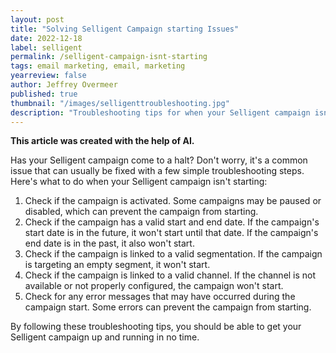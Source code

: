 ```yaml
---
layout: post
title: "Solving Selligent Campaign starting Issues"
date: 2022-12-18
label: selligent
permalink: /selligent-campaign-isnt-starting
tags: email marketing, email, marketing
yearreview: false
author: Jeffrey Overmeer
published: true
thumbnail: "/images/selligenttroubleshooting.jpg"
description: "Troubleshooting tips for when your Selligent campaign isn't starting"
---
```


<b>This article was created with the help of AI.</b>

Has your Selligent campaign come to a halt? Don't worry, it's a common issue that can usually be fixed with a few simple troubleshooting steps. Here's what to do when your Selligent campaign isn't starting:

1. Check if the campaign is activated. Some campaigns may be paused or disabled, which can prevent the campaign from starting.
1. Check if the campaign has a valid start and end date. If the campaign's start date is in the future, it won't start until that date. If the campaign's end date is in the past, it also won't start.
1. Check if the campaign is linked to a valid segmentation. If the campaign is targeting an empty segment, it won't start.
1. Check if the campaign is linked to a valid channel. If the channel is not available or not properly configured, the campaign won't start.
1. Check for any error messages that may have occurred during the campaign start. Some errors can prevent the campaign from starting.


By following these troubleshooting tips, you should be able to get your Selligent campaign up and running in no time. 
